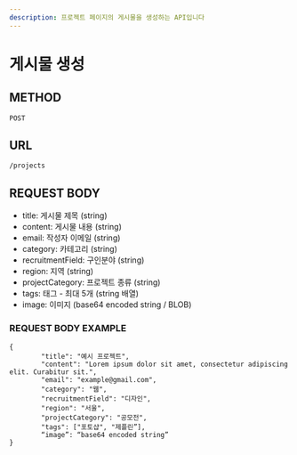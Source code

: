 ```yaml
---
description: 프로젝트 페이지의 게시물을 생성하는 API입니다
---
```


# 게시물 생성

## METHOD

```text
POST
```

## URL

```text
/projects
```

## REQUEST BODY

* title: 게시물 제목 \(string\)
* content: 게시물 내용 \(string\)
* email: 작성자 이메일 \(string\)
* category: 카테고리 \(string\) 
* recruitmentField: 구인분야 \(string\)
* region: 지역 \(string\)
* projectCategory: 프로젝트 종류 \(string\)
* tags: 태그 - 최대 5개 \(string 배열\)
* image: 이미지 \(base64 encoded string / BLOB\)

### REQUEST BODY EXAMPLE

```markup
{
        "title": "예시 프로젝트",
        "content": "Lorem ipsum dolor sit amet, consectetur adipiscing elit. Curabitur sit.",
        "email": "example@gmail.com",
        "category": "웹",
        "recruitmentField": "디자인",
        "region": "서울",
        "projectCategory": "공모전",
        "tags": ["포토샵", "제플린”],
        “image”: “base64 encoded string”
}
```





